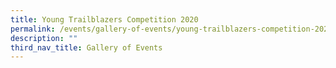 ```yaml
---
title: Young Trailblazers Competition 2020
permalink: /events/gallery-of-events/young-trailblazers-competition-2020/
description: ""
third_nav_title: Gallery of Events
---
```

